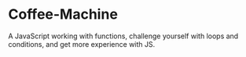 # Coffee-Machine
A JavaScript working with functions, challenge yourself with loops and conditions, and get more experience with JS.
